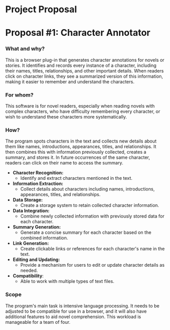 # Project Proposal


# Proposal #1: Character Annotator

### What and why?

This is a browser plug-in that generates character annotations for novels or stories. It identifies and records every instance of a character, including their names, titles, relationships, and other important details. When readers click on character links, they see a summarized version of this information, making it easier to remember and understand the characters.

### For whom?

This software is for novel readers, especially when reading novels with complex characters, who have difficulty remembering every character, or wish to understand these characters more systematically.

### How?

The program spots characters in the text and collects new details about them like names, introductions, appearances, titles, and relationships. It then combines this with information previously collected, creates a summary, and stores it. In future occurrences of the same character, readers can click on their name to access the summary.

- **Character Recognition:**
  - Identify and extract characters mentioned in the text.
- **Information Extraction:**
  - Collect details about characters including names, introductions, appearances, titles, and relationships.
- **Data Storage:**
  - Create a storage system to retain collected character information.
- **Data Integration:**
  - Combine newly collected information with previously stored data for each character.
- **Summary Generation:**
  - Generate a concise summary for each character based on the combined information.
- **Link Generation:**
  - Create clickable links or references for each character's name in the text.
- **Editing and Updating:**
  - Provide a mechanism for users to edit or update character details as needed.
- **Compatibility**:
  - Able to work with multiple types of text files.

### Scope

The program's main task is intensive language processing. It needs to be adjusted to be compatible for use in a browser, and it will also have additional features to aid novel comprehension. This workload is manageable for a team of four.